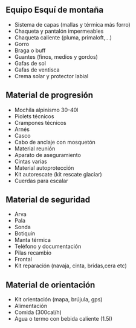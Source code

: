 ## Equipo Esquí de montaña

- Sistema de capas (mallas y térmica más forro)
- Chaqueta y pantalón impermeables
- Chaqueta caliente (pluma, primaloft,…)
- Gorro
- Braga o buff
- Guantes (finos, medios y gordos)
- Gafas de sol
- Gafas de ventisca
- Crema solar y protector labial

## Material de progresión

- Mochila alpinismo 30-40l
- Piolets técnicos
- Crampones técnicos
- Arnés
- Casco
- Cabo de anclaje con mosquetón
- Material reunión
- Aparato de aseguramiento
- Cintas varias
- Material autoprotección
- Kit autorescate (kit rescate glaciar)
- Cuerdas para escalar

## Material de seguridad

- Arva
- Pala
- Sonda
- Botiquín
- Manta térmica
- Teléfono y documentación
- Pilas recambio
- Frontal
- Kit reparación (navaja, cinta, bridas,cera etc)

## Material de orientación

- Kit orientación (mapa, brújula, gps)
- Alimentación
- Comida (300cal/h)
- Agua o termo con bebida caliente (1.5l)
